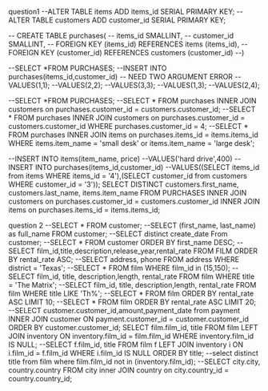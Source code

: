 question1
--ALTER TABLE items ADD items_id  SERIAL PRIMARY KEY;
--ALTER TABLE customers ADD customer_id  SERIAL PRIMARY KEY;

-- CREATE TABLE purchases(
-- 	items_id SMALLINT,
-- 	customer_id SMALLINT,
-- 	FOREIGN KEY (items_id) REFERENCES items (items_id),
-- 	FOREIGN KEY (customer_id) REFERENCES customers (customer_id)
--)

--SELECT *FROM PURCHASES;
--INSERT INTO purchases(items_id,customer_id)
-- NEED TWO ARGUMENT ERROR
--VALUES(1,1);
--VALUES(2,2);
--VALUES(3,3);
--VALUES(1,3);
--VALUES(2,4);

--SELECT *FROM PURCHASES;
--SELECT * FROM purchases INNER JOIN customers on purchases.customer_id = customers.customer_id;
--SELECT * FROM purchases INNER JOIN customers on purchases.customer_id = customers.customer_id WHERE purchases.customer_id = 4;
--SELECT * FROM purchases INNER JOIN items on purchases.items_id = items.items_id WHERE items.item_name = 'small desk' or items.item_name = 'large desk';

--INSERT INTO items(item_name, price)
--VALUES('hard drive',400)
--INSERT INTO purchases(items_id,customer_id)
--VALUES((SELECT items_id from items WHERE items_id = '4'),(SELECT customer_id from customers WHERE customer_id = '3'));
SELECT DISTINCT customers.first_name, customers.last_name, items.item_name FROM PURCHASES INNER JOIN customers on purchases.customer_id = customers.customer_id  INNER JOIN items on purchases.items_id = items.items_id; 




question 2
--SELECT * FROM customer;
--SELECT (first_name, last_name) as full_name FROM customer;
--SELECT distinct create_date From customer;
--SELECT * FROM customer ORDER BY first_name DESC;
--SELECT film_id,title,description,release_year,rental_rate FROM FILM ORDER BY rental_rate ASC;
--SELECT address, phone FROM address WHERE district = 'Texas';
--SELECT * FROM film WHERE film_id in (15,150);
--SELECT film_id, title, description,length, rental_rate FROM film WHERE title = 'The Matrix';
--SELECT film_id, title, description,length, rental_rate FROM film WHERE title LIKE 'Th%';
--SELECT * FROM film ORDER BY rental_rate ASC LIMIT 10;
--SELECT * FROM film ORDER BY rental_rate ASC LIMIT 20;
--SELECT customer.customer_id,amount,payment_date from payment INNER JOIN customer ON payment.customer_id = customer.customer_id ORDER BY customer.customer_id;
SELECT film.film_id, title FROM film LEFT JOIN inventory ON inventory.film_id = film.film_id WHERE inventory.film_id IS NULL;
--SELECT f.film_id, title FROM film f LEFT JOIN inventory i ON i.film_id = f.film_id WHERE i.film_id IS NULL ORDER BY title;
--select distinct title from film where film.film_id not in (inventory.film_id);
--SELECT city.city, country.country FROM city inner JOIN country on city.country_id = country.country_id;


